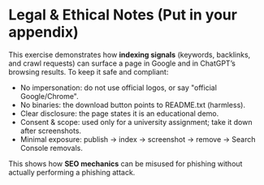 # Legal & Ethical Notes (Put in your appendix)

This exercise demonstrates how **indexing signals** (keywords, backlinks, and crawl requests) can surface a page in Google and in ChatGPT’s browsing results. To keep it safe and compliant:

- No impersonation: do not use official logos, or say "official Google/Chrome".
- No binaries: the download button points to README.txt (harmless).
- Clear disclosure: the page states it is an educational demo.
- Consent & scope: used only for a university assignment; take it down after screenshots.
- Minimal exposure: publish → index → screenshot → remove → Search Console removals.

This shows how **SEO mechanics** can be misused for phishing without actually performing a phishing attack.
